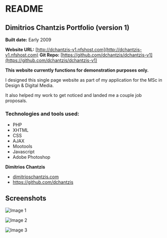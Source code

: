 # README

## Dimitrios Chantzis Portfolio (version 1)
**Built date:** Early 2009

**Website URL:** [http://dchantzis-v1.nfshost.com](http://dchantzis-v1.nfshost.com)
**Git Repo:** [https://github.com/dchantzis/dchantzis-v1](https://github.com/dchantzis/dchantzis-v1)

**This website currently functions for demonstration purposes only.**

I designed this single page website as part of my application for the MSc in Design & Digital Media.

It also helped my work to get noticed and landed me a couple job proposals.

### Technologies and tools used:

* PHP
* XHTML
* CSS
* AJAX
* Mootools
* Javascript
* Adobe Photoshop

**Dimitrios Chantzis**
- [dimitrioschantzis.com](http://www.dimitrioschantzis.com)
- <https://github.com/dchantzis>

## Screenshots
![Image 1](http://dchantzis-v1.nfshost.com/files/screenshots/screenshot-1.png)

![Image 2](http://dchantzis-v1.nfshost.com/files/screenshots/screenshot-2.png)

![Image 3](http://dchantzis-v1.nfshost.com/files/screenshots/screenshot-3.png)
